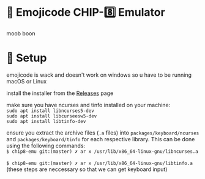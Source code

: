 # 🎱 Emojicode CHIP-8️⃣ Emulator
moob boon

# 🔨 Setup
emojicode is wack and doesn't work on windows so u have to be running macOS or Linux <br>

install the installer from the [Releases](https://github.com/siddkhannaa/chip8-emu/releases) page <br>

make sure you have ncurses and tinfo installed on your machine: <br>
`sudo apt install libncurses5-dev` <br>
`sudo apt install libcurseesw5-dev` <br>
`sudo apt install libtinfo-dev` <br>

ensure you extract the archive files (`.a` files) into  `packages/keyboard/ncurses` and `packages/keyboard/tinfo` for each respective library. This can be done using the following commands: <br>
`$ chip8-emu git:(master) ✗ ar x /usr/lib/x86_64-linux-gnu/libncurses.a` <br>           
`$ chip8-emu git:(master) ✗ ar x /usr/lib/x86_64-linux-gnu/libtinfo.a` <br>
(these steps are neccessary so that we can get keyboard input)

